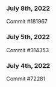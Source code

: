 ### July 8th, 2022

Commit #181967

### July 5th, 2022

Commit #314353


### July 4th, 2022

Commit #72281
